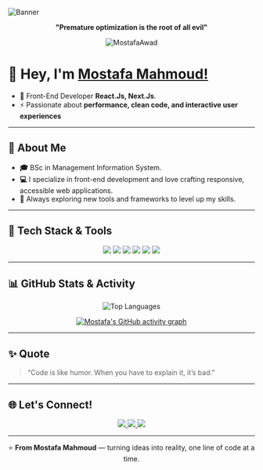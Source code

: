 ![Banner](https://github.com/AbdallahHemdan/AbdallahHemdan/assets/40190772/8f0accf5-b4a7-497f-98f2-638566b68b3b)

<div align="center">

**"Premature optimization is the root of all evil"**

<img src="https://komarev.com/ghpvc/?username=MostafaAwad1&label=Profile%20views&color=blueviolet&style=flat" alt="MostafaAwad" />

</div>

# 👋 Hey, I'm [Mostafa Mahmoud!](https://www.linkedin.com/in/mostafa-mahmoud-253b67220/) 

- 💼 Front-End Developer **React.Js, Next.Js**.
- ⚡ Passionate about **performance, clean code, and interactive user experiences**  

---

## 🚀 About Me 

- **🎓** BSc in Management Information System.
- **💻** I specialize in front-end development and love crafting responsive, accessible web applications.  
- **🔁** Always exploring new tools and frameworks to level up my skills.  

---

## 🧰 Tech Stack & Tools  

<p align="center">
  
<!-- Languages -->
<img src="https://skillicons.dev/icons?i=html,css,js,ts" />

<!-- Frameworks -->
<img src="https://skillicons.dev/icons?i=react,next,threejs" />

<!-- Styling -->
<img src="https://skillicons.dev/icons?i=tailwind,materialui" />  
<img src="https://img.shields.io/badge/Shadcn--UI-000000?style=for-the-badge&logo=shadcnui&logoColor=white" />
<img src="https://img.shields.io/badge/Framer--Motion-0055FF?style=for-the-badge&logo=framer&logoColor=white" />

<!-- Tools -->
<img src="https://skillicons.dev/icons?i=git,github,vercel" />

</p>

---

## 📊 GitHub Stats & Activity  

<div align="center">

![Top Languages](https://github-readme-stats.vercel.app/api/top-langs/?username=MostafaAwad1&layout=compact&theme=radical)  

[![Mostafa's GitHub activity graph](https://github-readme-activity-graph.vercel.app/graph?username=MostafaAwad1&theme=react-dark)](https://github.com/MostafaAwad1/github-readme-activity-graph)

</div>

---

## ✨ Quote  

> “Code is like humor. When you have to explain it, it’s bad.”  

---

## 🌐 Let's Connect!  

<p align="center">
<a href="https://mostafaportfolio1.netlify.app/" target="_blank">
  <img src="https://img.shields.io/badge/Portfolio-000000?style=for-the-badge&logo=vercel&logoColor=white" />
</a>
<a href="https://www.linkedin.com/in/mostafa-mahmoud-253b67220/" target="_blank">
  <img src="https://img.shields.io/badge/LinkedIn-0A66C2?style=for-the-badge&logo=linkedin&logoColor=white" />
</a>
<a href="mailto:mostafaawad4@gmail.com" target="_blank">
  <img src="https://img.shields.io/badge/Email-D14836?style=for-the-badge&logo=gmail&logoColor=white" />
</a>
</p>

---

<div align="center">

⭐️ **From Mostafa Mahmoud** — turning ideas into reality, one line of code at a time.

</div>
